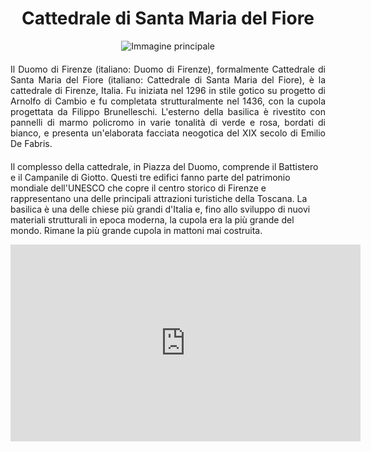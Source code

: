 <!-- Use the following commented lines to include monument coordinates and attributes (leave empty lines if the monument has no additional info)
43.7733076894411 11.25601920841498
Religious Monument, Church
accessible, guided tours, art, architecture
Il capolavoro di Brunelleschi
 -->

<h1 align="center">Cattedrale di Santa Maria del Fiore</h1>

<center>
  <img src="https://tourismmedia.italia.it/is/image/mitur/800X500_cupola_brunelleschi?wid=1240&hei=500&fit=constrain,1&fmt=webp" alt="Immagine principale">
</center>


<p align="justify" style="margin-top:20px;margin-bottom:20px;">
Il Duomo di Firenze (italiano: Duomo di Firenze), formalmente Cattedrale di Santa Maria del Fiore (italiano: Cattedrale di Santa Maria del Fiore), è la cattedrale di Firenze, Italia. Fu iniziata nel 1296 in stile gotico su progetto di Arnolfo di Cambio e fu completata strutturalmente nel 1436, con la cupola progettata da Filippo Brunelleschi. L'esterno della basilica è rivestito con pannelli di marmo policromo in varie tonalità di verde e rosa, bordati di bianco, e presenta un'elaborata facciata neogotica del XIX secolo di Emilio De Fabris.

Il complesso della cattedrale, in Piazza del Duomo, comprende il Battistero e il Campanile di Giotto. Questi tre edifici fanno parte del patrimonio mondiale dell'UNESCO che copre il centro storico di Firenze e rappresentano una delle principali attrazioni turistiche della Toscana. La basilica è una delle chiese più grandi d'Italia e, fino allo sviluppo di nuovi materiali strutturali in epoca moderna, la cupola era la più grande del mondo. Rimane la più grande cupola in mattoni mai costruita.</p>

<center>

<iframe width="560" height="315" src="https://www.youtube.com/embed/QdbT0I4G6ds?si=hmOIb_E42YfLYnth" title="YouTube video player" frameborder="0" allow="accelerometer; autoplay; clipboard-write; encrypted-media; gyroscope; picture-in-picture; web-share" allowfullscreen></iframe></br>

<!--
<audio style="margin-top:20px;margin-bottom:20px;max-width:100%;" src="https://dl.dropboxusercontent.com/s/ujmvjjwy7s4iode/audio.mp3" controls>
Your browser does not support the audio tag.
</audio>
-->

</center>

<img src="https://solaris.micc.unifi.it/pixel.png?3" height=1 width=1>

